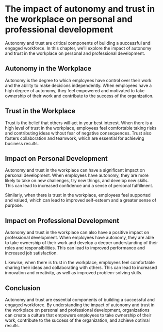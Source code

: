 The impact of autonomy and trust in the workplace on personal and professional development
========================================================================================================================================================

Autonomy and trust are critical components of building a successful and engaged workforce. In this chapter, we'll explore the impact of autonomy and trust in the workplace on personal and professional development.

Autonomy in the Workplace
-------------------------

Autonomy is the degree to which employees have control over their work and the ability to make decisions independently. When employees have a high degree of autonomy, they feel empowered and motivated to take ownership of their work and contribute to the success of the organization.

Trust in the Workplace
----------------------

Trust is the belief that others will act in your best interest. When there is a high level of trust in the workplace, employees feel comfortable taking risks and contributing ideas without fear of negative consequences. Trust also fosters collaboration and teamwork, which are essential for achieving business results.

Impact on Personal Development
------------------------------

Autonomy and trust in the workplace can have a significant impact on personal development. When employees have autonomy, they are more likely to take on new challenges, try new things, and develop new skills. This can lead to increased confidence and a sense of personal fulfillment.

Similarly, when there is trust in the workplace, employees feel supported and valued, which can lead to improved self-esteem and a greater sense of purpose.

Impact on Professional Development
----------------------------------

Autonomy and trust in the workplace can also have a positive impact on professional development. When employees have autonomy, they are able to take ownership of their work and develop a deeper understanding of their roles and responsibilities. This can lead to improved performance and increased job satisfaction.

Likewise, when there is trust in the workplace, employees feel comfortable sharing their ideas and collaborating with others. This can lead to increased innovation and creativity, as well as improved problem-solving skills.

Conclusion
----------

Autonomy and trust are essential components of building a successful and engaged workforce. By understanding the impact of autonomy and trust in the workplace on personal and professional development, organizations can create a culture that empowers employees to take ownership of their work, contribute to the success of the organization, and achieve optimal results.
